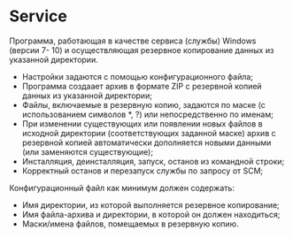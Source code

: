 # Service

Программа, работающая в качестве сервиса (службы) Windows (версии 7- 10) и осуществляющая резервное копирование данных из указанной директории. 


- Настройки задаются с помощью конфигурационного файла; 
- Программа создаает архив в формате ZIP с резервной копией данных из указанной директории; 
- Файлы, включаемые в резервную копию, задаются по маске (с использованием символов *, ?) или непосредственно по именам; 
- При изменении существующих или появлении новых файлов в исходной директории (соответствующих заданной маске) архив с резервной копией автоматически дополняется новыми данными (или заменяются существующие);
- Инсталляция, деинсталляция, запуск, останов из командной строки; 
- Корректный останов и перезапуск службы по запросу от SCM; 

Конфигурационный файл как минимум должен содержать: 
- Имя директории, из которой выполняется резервное копирование; 
- Имя файла-архива и директории, в которой он должен находиться; 
- Маски/имена файлов, помещаемых в резервную копию.
